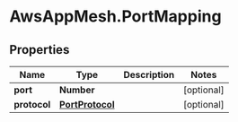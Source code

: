 # AwsAppMesh.PortMapping

## Properties

Name | Type | Description | Notes
------------ | ------------- | ------------- | -------------
**port** | **Number** |  | [optional] 
**protocol** | [**PortProtocol**](PortProtocol.md) |  | [optional] 


